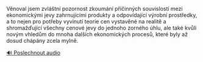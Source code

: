 
Věnoval jsem zvláštní pozornost zkoumání příčinných souvislostí mezi ekonomickými jevy zahrnujícími produkty a odpovídající výrobní prostředky, a to nejen pro potřeby vyvinutí teorie cen vystavěné na realitě a shromažďující všechny cenové jevy do jednoho zorného úhlu, ale také kvůli novým vhledům do mnoha dalších ekonomických procesů, které byly až dosud chápány zcela mylně.

[🔊 Poslechnout audio](/data/7-paragraphs/audio/chapter_169/para_008-Vnoval-jsem-zvltn-pozornost-zkoumn-pinnc.mp3)
